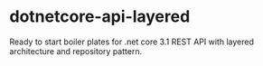 # dotnetcore-api-layered
Ready to start boiler plates for .net core 3.1 REST API with layered architecture and repository pattern.
